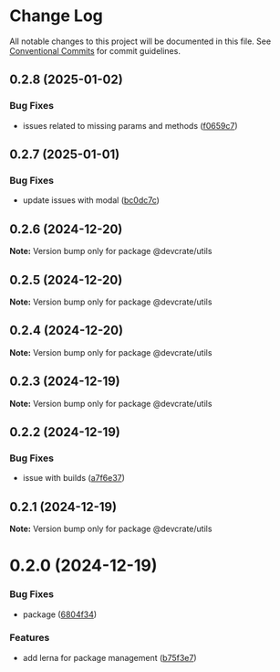 # Change Log

All notable changes to this project will be documented in this file.
See [Conventional Commits](https://conventionalcommits.org) for commit guidelines.

## 0.2.8 (2025-01-02)


### Bug Fixes

* issues related to missing params and methods ([f0659c7](https://github.com/danda-panda-bytes/devcrate/commit/f0659c732241d4f252e1552ebab5bfa3a219be2e))





## 0.2.7 (2025-01-01)


### Bug Fixes

* update issues with modal ([bc0dc7c](https://github.com/danda-panda-bytes/devcrate/commit/bc0dc7c1aee8015e8798966c88e790ddc0525c24))





## 0.2.6 (2024-12-20)

**Note:** Version bump only for package @devcrate/utils





## 0.2.5 (2024-12-20)

**Note:** Version bump only for package @devcrate/utils





## 0.2.4 (2024-12-20)

**Note:** Version bump only for package @devcrate/utils





## 0.2.3 (2024-12-19)

**Note:** Version bump only for package @devcrate/utils





## 0.2.2 (2024-12-19)


### Bug Fixes

* issue with builds ([a7f6e37](https://github.com/danda-panda-bytes/devcrate/commit/a7f6e377117525945a8ef70dcc209b07eb8517d5))





## 0.2.1 (2024-12-19)

**Note:** Version bump only for package @devcrate/utils





# 0.2.0 (2024-12-19)


### Bug Fixes

* package ([6804f34](https://github.com/danda-panda-bytes/devcrate/commit/6804f3465a4e8ccf5ad5f4e5d81aed2aefed0012))


### Features

* add lerna for package management ([b75f3e7](https://github.com/danda-panda-bytes/devcrate/commit/b75f3e7a414d7e7b02df9de17529212ae14f9169))
